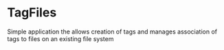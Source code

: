 # TagFiles
Simple application the allows creation of tags and manages association of tags to files on an existing file system
